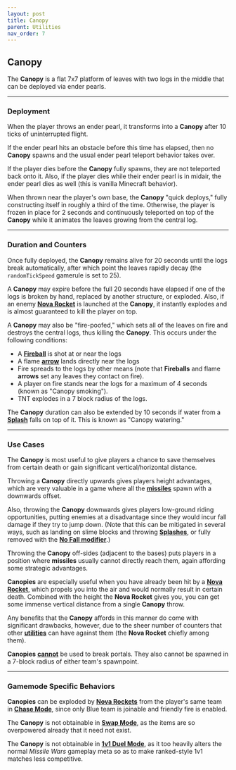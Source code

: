 ```yaml
---
layout: post
title: Canopy
parent: Utilities
nav_order: 7
---
```

**Canopy**
---

The **Canopy** is a flat 7x7 platform of leaves with two logs in the middle that can be deployed via ender pearls.

---
### Deployment
When the player throws an ender pearl, it transforms into a **Canopy** after 10 ticks of uninterrupted flight.

If the ender pearl hits an obstacle before this time has elapsed, then no **Canopy** spawns and the usual ender pearl teleport behavior takes over.

If the player dies before the **Canopy** fully spawns, they are not teleported back onto it. Also, if the player dies while their ender pearl is in midair, the ender pearl dies as well (this is vanilla Minecraft behavior).

When thrown near the player's own base, the **Canopy** "quick deploys," fully constructing itself in roughly a third of the time. Otherwise, the player is frozen in place for 2 seconds and continuously teleported on top of the **Canopy** while it animates the leaves growing from the central log.

---
### Duration and Counters
Once fully deployed, the **Canopy** remains alive for 20 seconds until the logs break automatically, after which point the leaves rapidly decay (the `randomTickSpeed` gamerule is set to 25).

A **Canopy** may expire before the full 20 seconds have elapsed if one of the logs is broken by hand, replaced by another structure, or exploded. Also, if an enemy **[Nova Rocket](https://zeroniaserver.github.io/RocketRidersWiki/utilities/nova_rocket)** is launched at the **Canopy**, it instantly explodes and is almost guaranteed to kill the player on top.

A **Canopy** may also be "fire-poofed," which sets all of the leaves on fire and destroys the central logs, thus killing the **Canopy**. This occurs under the following conditions:
- A **[Fireball](https://zeroniaserver.github.io/RocketRidersWiki/utilities/fireball)** is shot at or near the logs
- A flame **[arrow](https://zeroniaserver.github.io/RocketRidersWiki/utilities/arrows)** lands directly near the logs
- Fire spreads to the logs by other means (note that **Fireballs** and flame **arrows** set any leaves they contact on fire).
- A player on fire stands near the logs for a maximum of 4 seconds (known as "Canopy smoking").
- TNT explodes in a 7 block radius of the logs.

The **Canopy** duration can also be extended by 10 seconds if water from a **[Splash](https://zeroniaserver.github.io/RocketRidersWiki/utilities/splash)** falls on top of it. This is known as "Canopy watering."

---
### Use Cases

The **Canopy** is most useful to give players a chance to save themselves from certain death or gain significant vertical/horizontal distance.

Throwing a **Canopy** directly upwards gives players height advantages, which are very valuable in a game where all the **[missiles](https://zeroniaserver.github.io/RocketRidersWiki/missiles)** spawn with a downwards offset.

Also, throwing the **Canopy** downwards gives players low-ground riding opportunities, putting enemies at a disadvantage since they would incur fall damage if they try to jump down. (Note that this can be mitigated in several ways, such as landing on slime blocks and throwing **[Splashes](https://zeroniaserver.github.io/RocketRidersWiki/utilities/splash)**, or fully removed with the **[No Fall modifier](https://zeroniaserver.github.io/RocketRidersWiki/modification_room/modifiers#no-fall)**.)

Throwing the **Canopy** off-sides (adjacent to the bases) puts players in a position where **missiles** usually cannot directly reach them, again affording some strategic advantages.

**Canopies** are especially useful when you have already been hit by a **[Nova Rocket](https://zeroniaserver.github.io/RocketRidersWiki/utilities/nova_rocket)**, which propels you into the air and would normally result in certain death. Combined with the height the **Nova Rocket** gives you, you can get some immense vertical distance from a single **Canopy** throw.

Any benefits that the **Canopy** affords in this manner do come with significant drawbacks, however, due to the sheer number of counters that other **[utilities](https://zeroniaserver.github.io/RocketRidersWiki/utilities/)** can have against them (the **Nova Rocket** chiefly among them).

**Canopies** <ins>**cannot**</ins> be used to break portals. They also cannot be spawned in a 7-block radius of either team's spawnpoint.

---
### Gamemode Specific Behaviors

**Canopies** can be exploded by **[Nova Rockets](https://zeroniaserver.github.io/RocketRidersWiki/utilities/nova_rocket)** from the player's same team in **[Chase Mode](https://zeroniaserver.github.io/RocketRidersWiki/gamemodes/chase)**, since only Blue team is joinable and friendly fire is enabled.

The **Canopy** is not obtainable in **[Swap Mode](https://zeroniaserver.github.io/RocketRidersWiki/gamemodes/swap)**, as the items are so overpowered already that it need not exist.

The **Canopy** is not obtainable in **[1v1 Duel Mode](https://zeroniaserver.github.io/RocketRidersWiki/gamemodes/duel)**, as it too heavily alters the normal *Missile Wars* gameplay meta so as to make ranked-style 1v1 matches less competitive.